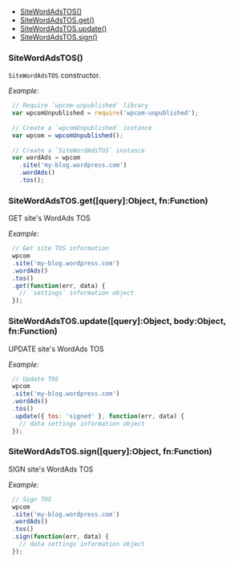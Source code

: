   - [SiteWordAdsTOS()](#sitewordadstos)
  - [SiteWordAdsTOS.get()](#sitewordadstosgetqueryobjectfnfunction)
  - [SiteWordAdsTOS.update()](#sitewordadstosupdatequeryobjectbodyobjectfnfunction)
  - [SiteWordAdsTOS.sign()](#sitewordadstossignqueryobjectfnfunction)

### SiteWordAdsTOS()

  `SiteWordAdsTOS` constructor.
  
  *Example:*
```js
 // Require `wpcom-unpublished` library
 var wpcomUnpublished = require('wpcom-unpublished');
 
 // Create a `wpcomUnpublished` instance
 var wpcom = wpcomUnpublished();
 
 // Create a `SiteWordAdsTOS` instance
 var wordAds = wpcom
   .site('my-blog.wordpress.com')
   .wordAds()
   .tos();
```

### SiteWordAdsTOS.get([query]:Object, fn:Function)

  GET site's WordAds TOS
  
  *Example:*
```js
 // Get site TOS information
 wpcom
 .site('my-blog.wordpress.com')
 .wordAds()
 .tos()
 .get(function(err, data) {
   // `settings` information object
 });
```

### SiteWordAdsTOS.update([query]:Object, body:Object, fn:Function)

  UPDATE site's WordAds TOS
  
  *Example:*
```js
 // Update TOS
 wpcom
 .site('my-blog.wordpress.com')
 .wordAds()
 .tos()
 .update({ tos: 'signed' }, function(err, data) {
   // data settings information object
 });
```

### SiteWordAdsTOS.sign([query]:Object, fn:Function)

  SIGN site's WordAds TOS
  
  *Example:*
```js
 // Sign TOS
 wpcom
 .site('my-blog.wordpress.com')
 .wordAds()
 .tos()
 .sign(function(err, data) {
   // data settings information object
 });
```

